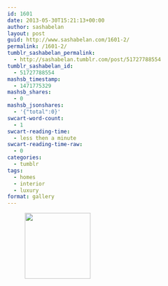 ```yaml
---
id: 1601
date: 2013-05-30T15:21:13+00:00
author: sashabelan
layout: post
guid: http://www.sashabelan.com/1601-2/
permalink: /1601-2/
tumblr_sashabelan_permalink:
  - http://sashabelan.tumblr.com/post/51727788554
tumblr_sashabelan_id:
  - 51727788554
mashsb_timestamp:
  - 1471775329
mashsb_shares:
  - 0
mashsb_jsonshares:
  - '{"total":0}'
swcart-word-count:
  - 1
swcart-reading-time:
  - less then a minute
swcart-reading-time-raw:
  - 0
categories:
  - tumblr
tags:
  - homes
  - interior
  - luxury
format: gallery
---
```

<div id='gallery-391' class='gallery galleryid-1601 gallery-columns-3 gallery-size-thumbnail'>
  <figure class='gallery-item'> 
  
  <div class='gallery-icon landscape'>
    <a href='http://www.sashabelan.ru/1601-2/attachment/1602/'><img width="150" height="150" src="http://www.sashabelan.ru/wp-content/uploads/2013/05/tumblr_mnmandFPYg1qarj97o1_500-150x150.jpg" class="attachment-thumbnail size-thumbnail" alt="" /></a>
  </div></figure>
</div>